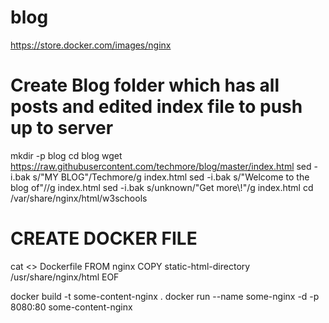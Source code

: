 # blog
https://store.docker.com/images/nginx

# Create Blog folder which has all posts and edited index file to push up to server
mkdir -p blog
cd blog
wget https://raw.githubusercontent.com/techmore/blog/master/index.html
sed -i.bak s/"MY BLOG"/Techmore/g index.html
sed -i.bak s/"Welcome to the blog of"//g index.html
sed -i.bak s/unknown/"Get more\\!"/g index.html
cd /var/share/nginx/html/w3schools

# CREATE DOCKER FILE
cat <<EOF >> Dockerfile 
FROM nginx
COPY static-html-directory /usr/share/nginx/html
EOF

docker build -t some-content-nginx .
docker run --name some-nginx -d -p 8080:80 some-content-nginx
